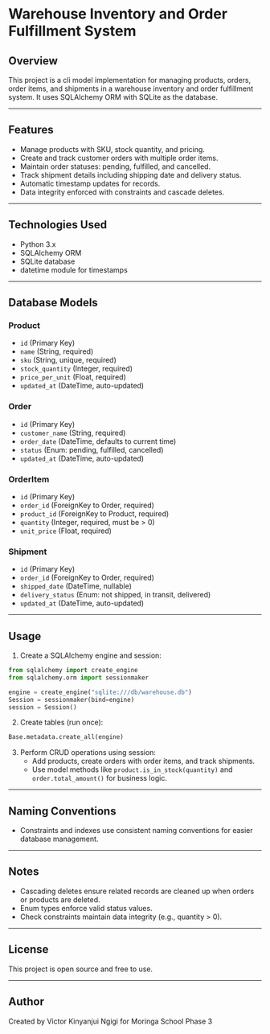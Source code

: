 # Warehouse Inventory and Order Fulfillment System

## Overview

This project is a cli model implementation for managing products, orders, order items, and shipments in a warehouse inventory and order fulfillment system. It uses SQLAlchemy ORM with SQLite as the database.

---

## Features

- Manage products with SKU, stock quantity, and pricing.
- Create and track customer orders with multiple order items.
- Maintain order statuses: pending, fulfilled, and cancelled.
- Track shipment details including shipping date and delivery status.
- Automatic timestamp updates for records.
- Data integrity enforced with constraints and cascade deletes.

---

## Technologies Used

- Python 3.x
- SQLAlchemy ORM
- SQLite database
- datetime module for timestamps

---

## Database Models

### Product
- `id` (Primary Key)  
- `name` (String, required)  
- `sku` (String, unique, required)  
- `stock_quantity` (Integer, required)  
- `price_per_unit` (Float, required)  
- `updated_at` (DateTime, auto-updated)  

### Order
- `id` (Primary Key)  
- `customer_name` (String, required)  
- `order_date` (DateTime, defaults to current time)  
- `status` (Enum: pending, fulfilled, cancelled)  
- `updated_at` (DateTime, auto-updated)  

### OrderItem
- `id` (Primary Key)  
- `order_id` (ForeignKey to Order, required)  
- `product_id` (ForeignKey to Product, required)  
- `quantity` (Integer, required, must be > 0)  
- `unit_price` (Float, required)  

### Shipment
- `id` (Primary Key)  
- `order_id` (ForeignKey to Order, required)  
- `shipped_date` (DateTime, nullable)  
- `delivery_status` (Enum: not shipped, in transit, delivered)  
- `updated_at` (DateTime, auto-updated)  

---

## Usage

1. Create a SQLAlchemy engine and session:

```python
from sqlalchemy import create_engine
from sqlalchemy.orm import sessionmaker

engine = create_engine("sqlite:///db/warehouse.db")
Session = sessionmaker(bind=engine)
session = Session()
```

2. Create tables (run once):

```python
Base.metadata.create_all(engine)
```

3. Perform CRUD operations using session:  
   - Add products, create orders with order items, and track shipments.  
   - Use model methods like `product.is_in_stock(quantity)` and `order.total_amount()` for business logic.

---

## Naming Conventions

- Constraints and indexes use consistent naming conventions for easier database management.

---

## Notes

- Cascading deletes ensure related records are cleaned up when orders or products are deleted.  
- Enum types enforce valid status values.  
- Check constraints maintain data integrity (e.g., quantity > 0).

---

## License

This project is open source and free to use.

---

## Author

Created by Victor Kinyanjui Ngigi for Moringa School Phase 3
